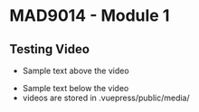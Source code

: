 # MAD9014 - Module 1

## Testing Video

- Sample text above the video

<VideoPlayer 
  title="Stop trying to make fetch happen"
  mp4-url=""
  webm-url="/mad9014/media/fetch.79da5d42b666.webm"
/>

- Sample text below the video
- videos are stored in .vuepress/public/media/
